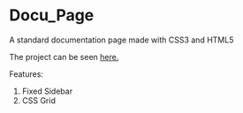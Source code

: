 # Docu_Page
A standard documentation page made with CSS3 and HTML5

The project can be seen <a href="https://eyepatch-3098.github.io/Docu_Page/">here.</a>


Features:
<ol>
  <li>Fixed Sidebar</li>
  <li>CSS Grid</li>
</ol>
